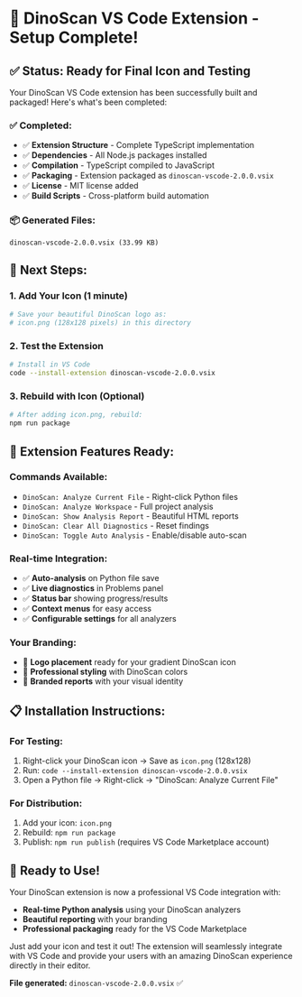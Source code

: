 # 🦕 DinoScan VS Code Extension - Setup Complete! 

## ✅ **Status: Ready for Final Icon and Testing**

Your DinoScan VS Code extension has been successfully built and packaged! Here's what's been completed:

### **✅ Completed:**
- ✅ **Extension Structure** - Complete TypeScript implementation
- ✅ **Dependencies** - All Node.js packages installed  
- ✅ **Compilation** - TypeScript compiled to JavaScript
- ✅ **Packaging** - Extension packaged as `dinoscan-vscode-2.0.0.vsix`
- ✅ **License** - MIT license added
- ✅ **Build Scripts** - Cross-platform build automation

### **📦 Generated Files:**
```
dinoscan-vscode-2.0.0.vsix (33.99 KB)
```

## 🎯 **Next Steps:**

### **1. Add Your Icon (1 minute)**
```bash
# Save your beautiful DinoScan logo as:
# icon.png (128x128 pixels) in this directory
```

### **2. Test the Extension**
```bash
# Install in VS Code
code --install-extension dinoscan-vscode-2.0.0.vsix
```

### **3. Rebuild with Icon (Optional)**
```bash
# After adding icon.png, rebuild:
npm run package
```

## 🚀 **Extension Features Ready:**

### **Commands Available:**
- `DinoScan: Analyze Current File` - Right-click Python files
- `DinoScan: Analyze Workspace` - Full project analysis  
- `DinoScan: Show Analysis Report` - Beautiful HTML reports
- `DinoScan: Clear All Diagnostics` - Reset findings
- `DinoScan: Toggle Auto Analysis` - Enable/disable auto-scan

### **Real-time Integration:**
- ✅ **Auto-analysis** on Python file save
- ✅ **Live diagnostics** in Problems panel
- ✅ **Status bar** showing progress/results
- ✅ **Context menus** for easy access
- ✅ **Configurable settings** for all analyzers

### **Your Branding:**
- 🎨 **Logo placement** ready for your gradient DinoScan icon
- 🎨 **Professional styling** with DinoScan colors
- 🎨 **Branded reports** with your visual identity

## 📋 **Installation Instructions:**

### **For Testing:**
1. Right-click your DinoScan icon → Save as `icon.png` (128x128)
2. Run: `code --install-extension dinoscan-vscode-2.0.0.vsix`
3. Open a Python file → Right-click → "DinoScan: Analyze Current File"

### **For Distribution:**
1. Add your icon: `icon.png`
2. Rebuild: `npm run package`
3. Publish: `npm run publish` (requires VS Code Marketplace account)

## 🎉 **Ready to Use!**

Your DinoScan extension is now a professional VS Code integration with:
- **Real-time Python analysis** using your DinoScan analyzers
- **Beautiful reporting** with your branding
- **Professional packaging** ready for the VS Code Marketplace

Just add your icon and test it out! The extension will seamlessly integrate with VS Code and provide your users with an amazing DinoScan experience directly in their editor.

**File generated:** `dinoscan-vscode-2.0.0.vsix` ✅